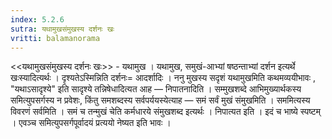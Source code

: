 ```yaml
---
index: 5.2.6
sutra: यथामुखसंमुखस्य दर्शनः खः
vritti: balamanorama
---
```


<<यथामुखसंमुखस्य दर्शनः खः>> - यथामुख । यथामुख, समुखं-आभ्यां षष्ठन्ताभ्यां दर्शन इत्यर्थे खःस्यादित्यर्थः । दृश्यतेऽस्मिन्निति दर्शनः= आदर्शादिः । ननु मुखस्य सदृशं यथामुखमिति कथमव्ययीभावः , "यथाऽसादृश्ये" इति सादृश्ये तन्निषेधादित्यत आह — निपातनादिति । सम्मुखशब्दे आभिमुख्यार्थकस्य समित्युपसर्गस्य न प्रवेशः, किंतु समशब्दस्य सर्वपर्ययस्येत्याह — समं सर्वं मुखं संमुखमिति । सममित्यस्य विवरणं सर्वमिति । समं च तन्मुखं चेति कर्मधारये संमुखशब्द इत्यर्थः । निपात्यत इति । इदं च भाष्ये स्पष्टम् । एवञ्च समित्युपसर्गपूर्वादयं प्रत्ययो नेष्यत इति भावः । 